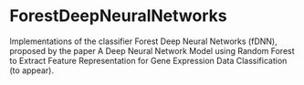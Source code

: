 # ForestDeepNeuralNetworks
Implementations of the classifier Forest Deep Neural Networks (fDNN), proposed by the paper A Deep Neural Network Model using Random Forest to Extract Feature Representation for Gene Expression Data Classification (to appear).
